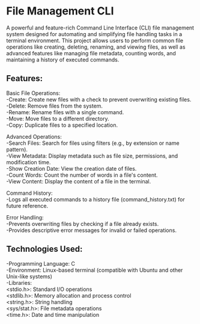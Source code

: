 # File Management CLI
A powerful and feature-rich Command Line Interface (CLI) file management system designed for automating and simplifying file handling tasks in a terminal environment. This project allows users to perform common file operations like creating, deleting, renaming, and viewing files, as well as advanced features like managing file metadata, counting words, and maintaining a history of executed commands.

## Features:
Basic File Operations:  
-Create: Create new files with a check to prevent overwriting existing files.  
-Delete: Remove files from the system.  
-Rename: Rename files with a single command.  
-Move: Move files to a different directory.  
-Copy: Duplicate files to a specified location.  

Advanced Operations:  
-Search Files: Search for files using filters (e.g., by extension or name pattern).  
-View Metadata: Display metadata such as file size, permissions, and modification time.  
-Show Creation Date: View the creation date of files.  
-Count Words: Count the number of words in a file's content.  
-View Content: Display the content of a file in the terminal.  

Command History:  
-Logs all executed commands to a history file (command_history.txt) for future reference.  

Error Handling:  
-Prevents overwriting files by checking if a file already exists.  
-Provides descriptive error messages for invalid or failed operations.  

## Technologies Used:
-Programming Language: C  
-Environment: Linux-based terminal (compatible with Ubuntu and other Unix-like systems)  
-Libraries:  
<stdio.h>: Standard I/O operations  
<stdlib.h>: Memory allocation and process control  
<string.h>: String handling  
<sys/stat.h>: File metadata operations  
<time.h>: Date and time manipulation  

